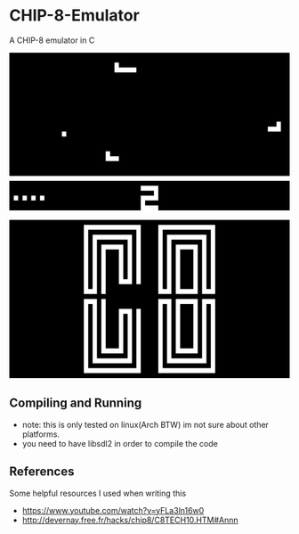 # CHIP-8-Emulator
A CHIP-8 emulator in C

![Air Plane](Pics/airPlane.png)

![ch8](Pics/ch8.png)


## Compiling and Running
* note: this is only tested on linux(Arch BTW) im not sure about other platforms.
* you need to have libsdl2 in order to compile the code

## References
Some helpful resources I used when writing this

- https://www.youtube.com/watch?v=yFLa3ln16w0
- http://devernay.free.fr/hacks/chip8/C8TECH10.HTM#Annn

